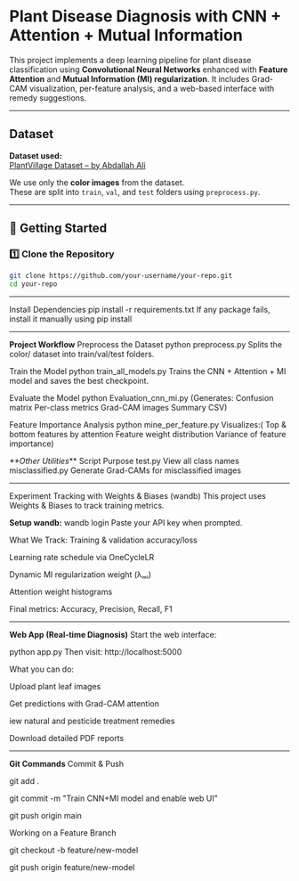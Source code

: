 #  Plant Disease Diagnosis with CNN + Attention + Mutual Information

This project implements a deep learning pipeline for plant disease classification using **Convolutional Neural Networks** enhanced with **Feature Attention** and **Mutual Information (MI) regularization**. It includes Grad-CAM visualization, per-feature analysis, and a web-based interface with remedy suggestions.

---

##  Dataset

 **Dataset used:**  
[PlantVillage Dataset – by Abdallah Ali](https://www.kaggle.com/datasets/abdallahalidev/plantvillage-dataset)

We use only the **color images** from the dataset.  
These are split into `train`, `val`, and `test` folders using `preprocess.py`.

---

## 🚀 Getting Started

### 1️⃣ Clone the Repository
```bash
git clone https://github.com/your-username/your-repo.git
cd your-repo
```

---
Install Dependencies
pip install -r requirements.txt
If any package fails, install it manually using pip install <package-name>

---

 **Project Workflow**
 Preprocess the Dataset
python preprocess.py
Splits the color/ dataset into train/val/test folders.

Train the Model
python train_all_models.py
Trains the CNN + Attention + MI model and saves the best checkpoint.

Evaluate the Model
python Evaluation_cnn_mi.py
(Generates:
Confusion matrix
Per-class metrics
Grad-CAM images
Summary CSV)

Feature Importance Analysis
python mine_per_feature.py
Visualizes:(
Top & bottom features by attention
Feature weight distribution
Variance of feature importance)


 _**Other Utilities_**
Script	Purpose
test.py	View all class names
misclassified.py	Generate Grad-CAMs for misclassified images

---

Experiment Tracking with Weights & Biases (wandb)
This project uses Weights & Biases to track training metrics.


 **Setup wandb:**
wandb login
Paste your API key when prompted.

What We Track:
Training & validation accuracy/loss

Learning rate schedule via OneCycleLR

Dynamic MI regularization weight (λₘᵢ)

Attention weight histograms

Final metrics: Accuracy, Precision, Recall, F1

---

**Web App (Real-time Diagnosis)**
Start the web interface:

python app.py
Then visit: http://localhost:5000

What you can do:

Upload plant leaf images

Get predictions with Grad-CAM attention

iew natural and pesticide treatment remedies

Download detailed PDF reports

---

**Git Commands**
Commit & Push

git add .

git commit -m "Train CNN+MI model and enable web UI"

git push origin main

Working on a Feature Branch

git checkout -b feature/new-model

git push origin feature/new-model